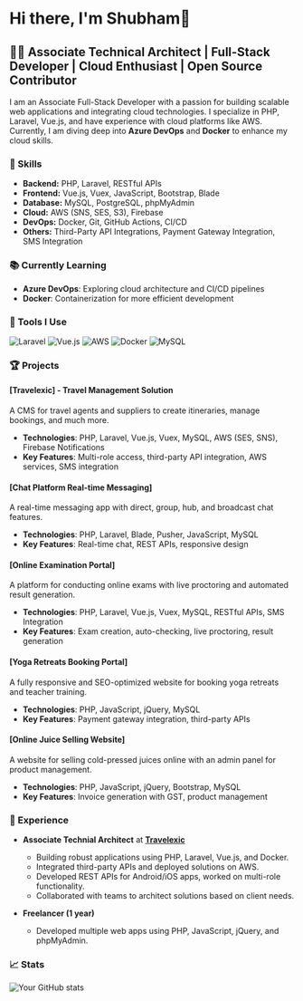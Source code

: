 # Hi there, I'm Shubham👋

## 👨‍💻 Associate Technical Architect | Full-Stack Developer | Cloud Enthusiast | Open Source Contributor

I am an Associate Full-Stack Developer with a passion for building scalable web applications and integrating cloud technologies. I specialize in PHP, Laravel, Vue.js, and have experience with cloud platforms like AWS. Currently, I am diving deep into **Azure DevOps** and **Docker** to enhance my cloud skills.

### 🚀 Skills
- **Backend:** PHP, Laravel, RESTful APIs
- **Frontend:** Vue.js, Vuex, JavaScript, Bootstrap, Blade
- **Database:** MySQL, PostgreSQL, phpMyAdmin
- **Cloud:** AWS (SNS, SES, S3), Firebase
- **DevOps:** Docker, Git, GitHub Actions, CI/CD
- **Others:** Third-Party API Integrations, Payment Gateway Integration, SMS Integration

### 📚 Currently Learning
- **Azure DevOps**: Exploring cloud architecture and CI/CD pipelines
- **Docker**: Containerization for more efficient development

### 🔧 Tools I Use
![Laravel](https://img.shields.io/badge/laravel-%23FF2D20.svg?style=for-the-badge&logo=laravel&logoColor=white)
![Vue.js](https://img.shields.io/badge/vuejs-%2335495e.svg?style=for-the-badge&logo=vue.js&logoColor=%234FC08D)
![AWS](https://img.shields.io/badge/AWS-%23FF9900.svg?style=for-the-badge&logo=amazon-aws&logoColor=white)
![Docker](https://img.shields.io/badge/docker-%230db7ed.svg?style=for-the-badge&logo=docker&logoColor=white)
![MySQL](https://img.shields.io/badge/mysql-%2300f.svg?style=for-the-badge&logo=mysql&logoColor=white)

### 🏆 Projects

#### **[Travelexic] - Travel Management Solution**
A CMS for travel agents and suppliers to create itineraries, manage bookings, and much more.
- **Technologies**: PHP, Laravel, Vue.js, Vuex, MySQL, AWS (SES, SNS), Firebase Notifications
- **Key Features**: Multi-role access, third-party API integration, AWS services, SMS integration

#### **[Chat Platform Real-time Messaging]**
A real-time messaging app with direct, group, hub, and broadcast chat features.
- **Technologies**: PHP, Laravel, Blade, Pusher, JavaScript, MySQL
- **Key Features**: Real-time chat, REST APIs, responsive design

#### **[Online Examination Portal]**
A platform for conducting online exams with live proctoring and automated result generation.
- **Technologies**: PHP, Laravel, Vue.js, Vuex, MySQL, RESTful APIs, SMS Integration
- **Key Features**: Exam creation, auto-checking, live proctoring, result generation

#### **[Yoga Retreats Booking Portal]**
A fully responsive and SEO-optimized website for booking yoga retreats and teacher training.
- **Technologies**: PHP, JavaScript, jQuery, MySQL
- **Key Features**: Payment gateway integration, third-party APIs

#### **[Online Juice Selling Website]**
A website for selling cold-pressed juices online with an admin panel for product management.
- **Technologies**: PHP, JavaScript, jQuery, Bootstrap, MySQL
- **Key Features**: Invoice generation with GST, product management

### 💼 Experience
- **Associate Technial Architect** at **[Travelexic](https://www.travelexic.com)**
  - Building robust applications using PHP, Laravel, Vue.js, and Docker.
  - Integrated third-party APIs and deployed solutions on AWS.
  - Developed REST APIs for Android/iOS apps, worked on multi-role functionality.
  - Collaborated with teams to architect solutions based on client needs.

- **Freelancer (1 year)**
  - Developed multiple web apps using PHP, JavaScript, jQuery, and phpMyAdmin.

### 📈 Stats

![Your GitHub stats](https://github-readme-stats.vercel.app/api?username=your-github-username&show_icons=true&hide_border=true&theme=radical)
